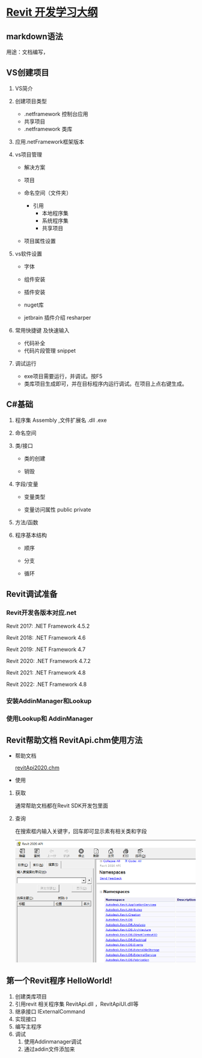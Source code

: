 # [Revit 开发学习大纲](https://binbinstrong.github.io/RevitDp_Learn/)



## markdown语法

用途：文档编写，



## VS创建项目

1. VS简介
2. 创建项目类型
   - .netframework 控制台应用
   - 共享项目
   - .netframework 类库

3. 应用.netFramework框架版本
4. vs项目管理

   - 解决方案

   - 项目

   - 命名空间（文件夹）
     - 引用
       - 本地程序集
       - 系统程序集
       - 共享项目

   - 项目属性设置
5. vs软件设置

   - 字体

   - 组件安装

   - 插件安装

   - nuget库
   - jetbrain 插件介绍 resharper
6. 常用快捷键 及快速输入
   - 代码补全
   - 代码片段管理 snippet

7. 调试运行
   - exe项目需要运行，并调试。按F5
   - 类库项目生成即可，并在目标程序内运行调试。在项目上点右键生成。



## C#基础

1. 程序集 Assembly  ,文件扩展名  .dll  .exe
2. 命名空间
3. 类/接口
   - 类的创建

   - 销毁
4. 字段/变量

   - 变量类型

   - 变量访问属性 public private 
5. 方法/函数
6. 程序基本结构

   - 顺序

   - 分支

   - 循环





## Revit调试准备



### Revit开发各版本对应.net

Revit 2017: .NET Framework 4.5.2

Revit 2018: .NET Framework 4.6

Revit 2019: .NET Framework 4.7

Revit 2020: .NET Framework 4.7.2

Revit 2021: .NET Framework 4.8

Revit 2022: .NET Framework 4.8



### 安装AddinManager和Lookup



### 使用Lookup和 AddinManager



## Revit帮助文档 RevitApi.chm使用方法

- 帮助文档

  <left>
      <a href="Revit Api帮助文档\20\RevitAPI.chm">revitApi2020.chm</a>
  </left>

- 使用

1. 获取

   通常帮助文档都在Revit SDK开发包里面

2. 查询

   在搜索框内输入关键字，回车即可显示素有相关类和字段

   <left>
       <img src="assets/image-20231031155656994.png">
   </left>





## 第一个Revit程序  HelloWorld!



1. 创建类库项目
2. 引用revit 相关程序集 RevitApi.dll ，RevitApiUI.dll等
3. 继承接口 IExternalCommand
4. 实现接口
5. 编写主程序
6. 调试
   1. 使用Addinmanager调试
   2. 通过addin文件添加来





